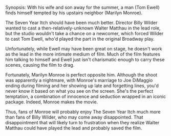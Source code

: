 Synopsis: With his wife and son away for the summer, a man (Tom Ewell) finds himself tempted by his upstairs neighbor (Marilyn Monroe).

The Seven Year Itch should have been much better. Director Billy Wilder wanted to cast a then-relatively-unknown Walter Matthau in the lead role, but the studio wouldn't take a chance on a newcomer, which forced Wilder to cast Tom Ewell, who'd played the part in the original Broadway play.

Unfortunately, while Ewell may have been great on stage, he doesn't work as the lead in the more intimate medium of film. Much of the film features him talking to himself and Ewell just isn't charismatic enough to carry these scenes, causing the film to drag.

Fortunately, Marilyn Monroe is perfect opposite him. Although the shoot was apparently a nightmare, with Monroe's marriage to Joe DiMaggio ending during filming and her showing up late and forgetting lines, you'd never know it based on what you see on the screen. She's the perfect temptation, a combination of innocence and seduction wrapped in an iconic package. Indeed, Monroe makes the movie.

Thus, fans of Monroe will probably enjoy The Seven Year Itch much more than fans of Billy Wilder, who may come away disappointed. That disappointment that will likely turn to frustration when they realize Walter Matthau could have played the lead and probably saved the film.

